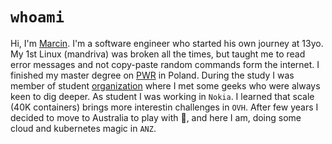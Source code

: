 # `whoami`

Hi, I'm [Marcin](https://www.linkedin.com/in/marcin-niemira-4a826a104/). I'm a software engineer who started his own journey at 13yo. My 1st Linux (mandriva) was broken all the times, but taught me to read error messages and not copy-paste random commands form the internet. I finished my master degree on [PWR](http://weka.pwr.edu.pl/en/) in Poland. During the study I was member of student [organization](https://asi.wroclaw.pl/) where I met some geeks who were always keen to dig deeper. As student I was working in `Nokia`. I learned that scale (40K containers) brings more interestin challenges in `OVH`. After few years I decided to move to Australia to play with 🦘, and here I am, doing some cloud and kubernetes magic in `ANZ`.
